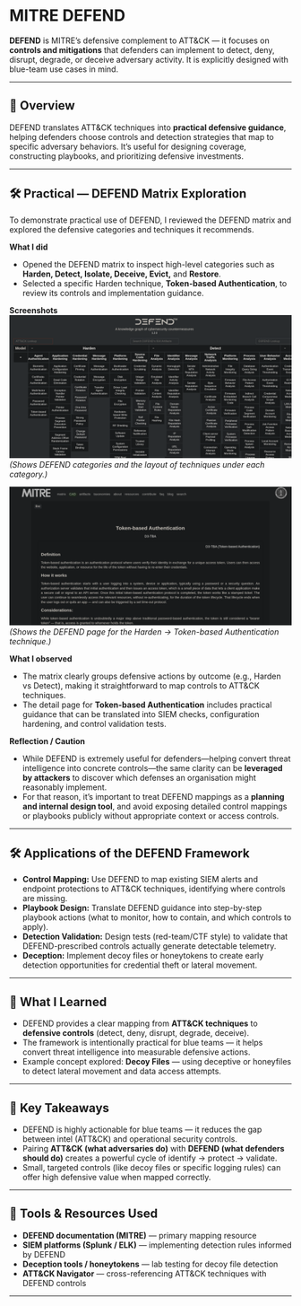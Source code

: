 # MITRE DEFEND

**DEFEND** is MITRE’s defensive complement to ATT&CK — it focuses on **controls and mitigations** that defenders can implement to detect, deny, disrupt, degrade, or deceive adversary activity. It is explicitly designed with blue-team use cases in mind.

---

## 🧭 Overview
DEFEND translates ATT&CK techniques into **practical defensive guidance**, helping defenders choose controls and detection strategies that map to specific adversary behaviors. It’s useful for designing coverage, constructing playbooks, and prioritizing defensive investments.

---

## 🛠 Practical — DEFEND Matrix Exploration

To demonstrate practical use of DEFEND, I reviewed the DEFEND matrix and explored the defensive categories and techniques it recommends.

**What I did**
- Opened the DEFEND matrix to inspect high-level categories such as **Harden, Detect, Isolate, Deceive, Evict,** and **Restore**.  
- Selected a specific Harden technique, **Token-based Authentication**, to review its controls and implementation guidance.

**Screenshots**
![DEFEND matrix overview](./screenshots/Defend_1.png)  
*(Shows DEFEND categories and the layout of techniques under each category.)*

![Token-based Authentication detail](./screenshots/Defend_2.png)  
*(Shows the DEFEND page for the Harden → Token-based Authentication technique.)*

**What I observed**
- The matrix clearly groups defensive actions by outcome (e.g., Harden vs Detect), making it straightforward to map controls to ATT&CK techniques.  
- The detail page for **Token-based Authentication** includes practical guidance that can be translated into SIEM checks, configuration hardening, and control validation tests.

**Reflection / Caution**
- While DEFEND is extremely useful for defenders—helping convert threat intelligence into concrete controls—the same clarity can be **leveraged by attackers** to discover which defenses an organisation might reasonably implement.  
- For that reason, it’s important to treat DEFEND mappings as a **planning and internal design tool**, and avoid exposing detailed control mappings or playbooks publicly without appropriate context or access controls.

---

## 🛠 Applications of the DEFEND Framework
- **Control Mapping:** Use DEFEND to map existing SIEM alerts and endpoint protections to ATT&CK techniques, identifying where controls are missing.  
- **Playbook Design:** Translate DEFEND guidance into step-by-step playbook actions (what to monitor, how to contain, and which controls to apply).  
- **Detection Validation:** Design tests (red-team/CTF style) to validate that DEFEND-prescribed controls actually generate detectable telemetry.  
- **Deception:** Implement decoy files or honeytokens to create early detection opportunities for credential theft or lateral movement.

---

## 🔎 What I Learned
- DEFEND provides a clear mapping from **ATT&CK techniques** to **defensive controls** (detect, deny, disrupt, degrade, deceive).  
- The framework is intentionally practical for blue teams — it helps convert threat intelligence into measurable defensive actions.  
- Example concept explored: **Decoy Files** — using deceptive or honeyfiles to detect lateral movement and data access attempts.

---

## 📌 Key Takeaways
- DEFEND is highly actionable for blue teams — it reduces the gap between intel (ATT&CK) and operational security controls.  
- Pairing **ATT&CK (what adversaries do)** with **DEFEND (what defenders should do)** creates a powerful cycle of identify → protect → validate.  
- Small, targeted controls (like decoy files or specific logging rules) can offer high defensive value when mapped correctly.

---

## 🔧 Tools & Resources Used
- **DEFEND documentation (MITRE)** — primary mapping resource  
- **SIEM platforms (Splunk / ELK)** — implementing detection rules informed by DEFEND  
- **Deception tools / honeytokens** — lab testing for decoy file detection  
- **ATT&CK Navigator** — cross-referencing ATT&CK techniques with DEFEND controls

---

